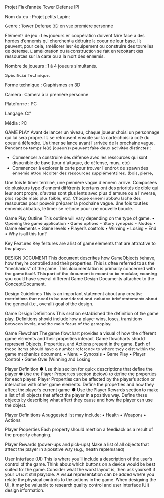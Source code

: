 Projet Fin d’année Tower Defense IPI

Nom du jeu :
Projet petits Lapins


Genre :
Tower Defense 3D en vue première personne



Eléments de jeu :
Les joueurs en coopération doivent faire face a des hordes d'ennemis qui cherchent a détruire le coeur de leur base. Ils peuvent, pour cela, améliorer leur équipement ou construire des tourelles de défense.
L'amélioration ou la construction se fait en récoltant des ressources sur la carte ou a la mort des ennemis.


Nombre de joueurs :
1 à 4 joueurs simultanés.



Spécificité Technique.

Forme technique :
Graphismes en 3D

Camera :
Camera à la première personne

Plateforme :
PC

Langage:
C#
 
Média :
PC





GAME PLAY
Avant de lancer un niveau, chaque joueur choisi un personnage qui lui sera propre. Ils se retrouvent ensuite sur la carte choisi à coté du coeur à défendre.
Un timer se lance avant l'arrivée de la prochaine vague. Pendant ce temps le(s) joueur(s) peuvent faire deux activités distinctes : 
 - Commencer a construire des défense avec les ressources qui sont disponible de base (tour d'attaque, de défense, murs, etc)
 - Commencer à explorer la carte pour trouver l'endroit de spawn des ennemis et/ou récolter des ressources supplémentaires. (bois, pierre, 

Une fois le timer terminé, une première vague d'ennemi arrive. Composées de plusieurs type d'ennemi différents (certains ont des priorités de cible qui leur sont propre, d'autres sont plus lents avec plus d'armure ou a l'inverse, plus rapide mais plus faible, etc). Chaque ennemi abbatu lache des ressources pour pouvoir préparer la prochaine vague.
Une fois tout les ennemis abbatus, le timer se relance pour une nouvelle boucle.












Game Play Outline
This outline will vary depending on the type of game.
•	Opening the game application
•	Game options
•	Story synopsis
•	Modes
•	Game elements
•	Game levels
•	Player’s controls
•	Winning
•	Losing
•	End
•	Why is all this fun?
 
Key Features
Key features are a list of game elements that are attractive to the player.
















DESIGN DOCUMENT
This document describes how GameObjects behave, how they’re controlled and their properties. This is often referred to as the “mechanics” of the game. This documentation is primarily concerned with
the game itself. This part of the document is meant to be modular, meaning you could have several different Game Design Documents attached to the Concept Document.


Design Guidelines
This is an important statement about any creative restrictions that need to be considered and includes brief statements about the general (i.e., overall) goal of the design.






Game Design Definitions
This section established the definition of the game play. Definitions should include how a player wins, loses, transitions between levels, and the main focus of the gameplay.
 
Game Flowchart
The game flowchart provides a visual of how the different game elements and their properties interact. Game flowcharts should represent Objects, Properties, and Actions present in the game. Each of these items should have a number reference to where they exist within the game mechanics document.
•	Menu
•	Synopsis
•	Game Play
•	Player Control
•	Game Over (Winning and Losing
 
Player Definition
●	Use this section for quick descriptions that define the player
●	Use the Player Properties section (below) to define the properties for each player. Player Properties can be affected by the player’s action or interaction with other game elements. Define the properties and how they affect the player’s current game.
●	Use the Player Rewards section to make a list of all objects that affect the player in a positive way. Define these objects by describing what affect they cause and how the player can use the object.

Player Definitions
A suggested list may include:
•	Health
•	Weapons
•	Actions











Player Properties
Each property should mention a feedback as a result of the property changing.









Player Rewards (power-ups and pick-ups)
Make a list of all objects that affect the player in a positive way (e.g., health replenished)
 

User Interface (UI)
This is where you’ll include a description of the user’s control of the game. Think about which buttons on a device would be best suited for the game. Consider what the worst layout is, then ask yourself if your UI is it still playable. A visual representation can be added where you relate the physical controls to the actions in the game. When designing the UI, it may be valuable to research quality control and user interface (UI) design information.
